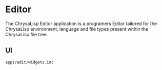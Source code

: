 # Editor

The ChrysaLisp Editor application is a programers Editor tailored for the
ChrysaLisp environment, language and file types present within the ChrysaLisp
file tree.

## UI

```widget
apps/edit/widgets.inc
```
